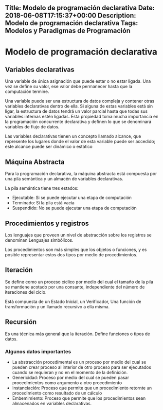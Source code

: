 Title: Modelo de programación declarativa
Date: 2018-06-08T17:15:37+00:00
Description: Modelo de programación declarativa
Tags: Modelos y Paradigmas de Programación
---
# Modelo de programación declarativa

## Variables declarativas
Una variable de única asignación que puede estar o no estar ligada. Una vez se define su valor, ese valor debe permanecer hasta que la computación termine.

Una variable puede ser una estructura de datos compleja y contener otras variables declarativas dentro de ella. Si alguna de estas variables está sin ligar, la estructura de datos tendrá un valor parcial hasta que todas sus variables internas estén ligadas. Esta propiedad toma mucha importancia en la programación concurrente declarativa y definen lo que se denominará variables de flujo de datos.

Las variables declarativas tienen un concepto llamado alcance, que represente los lugares donde el valor de esta variable puede ser accedido; este alcance puede ser dinámico o estático

## Máquina Abstracta

Para la programación declarativa, la máquina abstracta está compuesta por una pila semántica y un almacén de variables declarativas.

La pila semántica tiene tres estados:
- Ejecutable: Si se puede ejecutar una etapa de computación
- Terminado: Si la pila está vacía
- Suspendido: No se puede ejecutar una etapa de computación

## Procedimientos y registros
Los lenguajes que proveen un nivel de abstracción sobre los registros se denominan Lenguajes simbólicos.

Los procedimientos son más simples que los objetos o funciones, y es posible representar estos dos tipos por medio de procedimientos.

## Iteración
Se define como un proceso cíclico por medio del cual el tamaño de la pila se mantiene acotado por una consante, independiente del número de iteraciones del ciclo.

Está compuesta de un Estado Inicial, un Verificador, Una función de transformación y un llamado recursivo a ella misma.

## Recursión
Es una técnica más general que la iteración. Define funciones o tipos de datos.

### Algunos datos importantes
- La abstracción procedimental es un proceso por medio del cual se pueden  crear proceso al interior de otro proceso para ser ejecutados cuando se requieran y no en el momento de la definición.
- Genericidad: Proceso  por medio del cual se  pueden pasar procedimientos como argumento a otro procedimiento
- Instanciación: Proceso que permite que un procedimiento retornte un procedimiento como resultado de un cálculo
- Embemimiento: Proceso que permite que los procedimientos sean almacenados en variables declarativas.